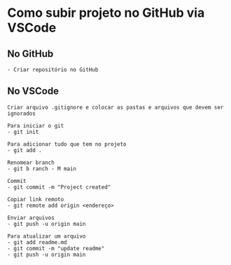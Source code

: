 # Como subir projeto no GitHub via VSCode

## No GitHub
    - Criar repositório no GitHub

## No VSCode

    Criar arquivo .gitignore e colocar as pastas e arquivos que devem ser ignorados

    Para iniciar o git
    - git init 

    Para adicionar tudo que tem no projeto
    - git add .

    Renomear branch
    - git b ranch - M main

    Commit
    - git commit -m "Project created"

    Copiar link remoto
    - git remote add origin <endereço>

    Enviar arquivos
    - git push -u origin main

    Para atualizar um arquivo
    - git add readme.md
    - git commit -m "update readme"
    - git push -u origin main